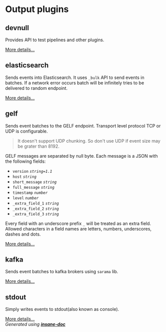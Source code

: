 # Output plugins

## devnull
Provides API to test pipelines and other plugins.

[More details...](plugin/output/devnull/README.md)
## elasticsearch
Sends events into Elasticsearch. It uses `_bulk` API to send events in batches.
If a network error occurs batch will be infinitely tries to be delivered to random endpoint.

[More details...](plugin/output/elasticsearch/README.md)
## gelf
Sends event batches to the GELF endpoint. Transport level protocol TCP or UDP is configurable.
> It doesn't support UDP chunking. So don't use UDP if event size may be grater than 8192.

GELF messages are separated by null byte. Each message is a JSON with the following fields:
* `version` *`string=1.1`*
* `host` *`string`*
* `short_message` *`string`*
* `full_message` *`string`*
* `timestamp` *`number`*
* `level` *`number`*
* `_extra_field_1` *`string`*
* `_extra_field_2` *`string`*
* `_extra_field_3` *`string`*

Every field with an underscore prefix `_` will be treated as an extra field.
Allowed characters in a field names are letters, numbers, underscores, dashes and dots.

[More details...](plugin/output/gelf/README.md)
## kafka
Sends event batches to kafka brokers using `sarama` lib.

[More details...](plugin/output/kafka/README.md)
## stdout
Simply writes events to stdout(also known as console).

[More details...](plugin/output/stdout/README.md)
<br>*Generated using [__insane-doc__](https://github.com/vitkovskii/insane-doc)*